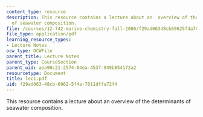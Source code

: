 ```yaml
---
content_type: resource
description: This resource contains a lecture about an  overview of the determinants
  of seawater composition.
file: /courses/12-742-marine-chemistry-fall-2006/f29ad06348cb69625f4a7011dffa72f4_lec1.pdf
file_type: application/pdf
learning_resource_types:
- Lecture Notes
ocw_type: OCWFile
parent_title: Lecture Notes
parent_type: CourseSection
parent_uid: aea90c21-2574-04ea-4537-949b854172a2
resourcetype: Document
title: lec1.pdf
uid: f29ad063-48cb-6962-5f4a-7011dffa72f4
---
```

This resource contains a lecture about an  overview of the determinants of seawater composition.

